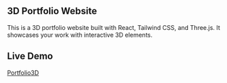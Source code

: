 ## 3D Portfolio Website
This is a 3D portfolio website built with React, Tailwind CSS, and Three.js. It showcases your work with interactive 3D elements.

## Live Demo
[Portfolio3D](https://prashantapf3d2.netlify.app/)
